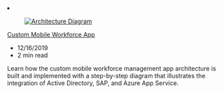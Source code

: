 <!-- This file is automatically generated by build/architectures/build_index.py. Any updates will be lost. -->

<!-- markdownlint-disable MD033 -->

<li class="grid-item item-column" data-categories="Mobile Identity Databases ">
<article class="card">
    <div class="card-header has-margin-bottom-none" aria-hidden="true">
        <figure class="image diagram has-height-175 has-overflow-hidden level">
            <a href="/azure/architecture/solution-ideas/articles/custom-mobile-workforce-app"><img src="/azure/architecture/browse/thumbs/custom-mobile-workforce-app.png" class="diagram" alt="Architecture Diagram" data-linktype="relative-path"></a>
        </figure>
    </div>
    <div class="card-content">
        <a class="card-content-title has-margin-top-none" href="/azure/architecture/solution-ideas/articles/custom-mobile-workforce-app">
            <p>Custom Mobile Workforce App</p>
        </a>
        <ul class="card-content-metadata">
            <li>12/16/2019</li>
            <li>2 min read</li>
        </ul>
        <p class="card-content-description">Learn how the custom mobile workforce management app architecture is built and implemented with a step-by-step diagram that illustrates the integration of Active Directory, SAP, and Azure App Service.</p>
        <div class="bottom-to-top-fade is-hidden-mobile"></div>
    </div>
</article>
</li>

